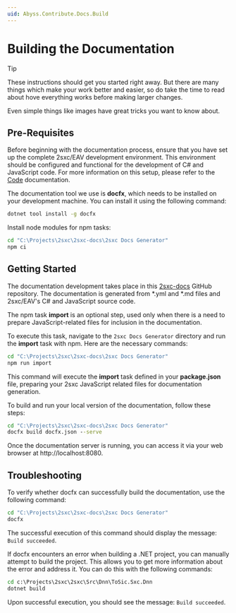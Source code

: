 ```yaml
---
uid: Abyss.Contribute.Docs.Build
---
```


# Building the Documentation

> [!TIP]
> These instructions should get you started right away.
> But there are many things which make your work better and easier,
> so do take the time to read about hove everything works
> before making larger changes.
>
> Even simple things like images have great tricks you want to know about.


## Pre-Requisites

Before beginning with the documentation process, ensure that you have set up the complete 2sxc/EAV development environment. This environment should be configured and functional for the development of C# and JavaScript code. For more information on this setup, please refer to the [Code](xref:Abyss.Contribute.Code) documentation.

The documentation tool we use is **docfx**, which needs to be installed on your development machine. You can install it using the following command:

```cmd
dotnet tool install -g docfx
```

Install node modules for npm tasks:

```cmd
cd "C:\Projects\2sxc\2sxc-docs\2sxc Docs Generator"
npm ci
```

## Getting Started

The documentation development takes place in this [2sxc-docs](https://github.com/2sic/2sxc-docs) GitHub repository. The documentation is generated from *.yml and *.md files and 2sxc/EAV's C# and JavaScript source code.

The npm task **import** is an optional step, used only when there is a need to prepare JavaScript-related files for inclusion in the documentation.

To execute this task, navigate to the `2sxc Docs Generator` directory and run the **import** task with npm. Here are the necessary commands:

```cmd
cd "C:\Projects\2sxc\2sxc-docs\2sxc Docs Generator"
npm run import
```

This command will execute the **import** task defined in your **package.json** file, preparing your 2sxc JavaScript related files for documentation generation.

To build and run your local version of the documentation, follow these steps:

```cmd
cd "C:\Projects\2sxc\2sxc-docs\2sxc Docs Generator"
docfx build docfx.json --serve
```

Once the documentation server is running, you can access it via your web browser at http://localhost:8080.


## Troubleshooting

To verify whether docfx can successfully build the documentation, use the following command:

```cmd
cd "C:\Projects\2sxc\2sxc-docs\2sxc Docs Generator"
docfx
```

The successful execution of this command should display the message: `Build succeeded`.

If docfx encounters an error when building a .NET project, you can manually attempt to build the project. This allows you to get more information about the error and address it. You can do this with the following commands:

```cmd
cd c:\Projects\2sxc\2sxc\Src\Dnn\ToSic.Sxc.Dnn
dotnet build
```

Upon successful execution, you should see the message: `Build succeeded`.

